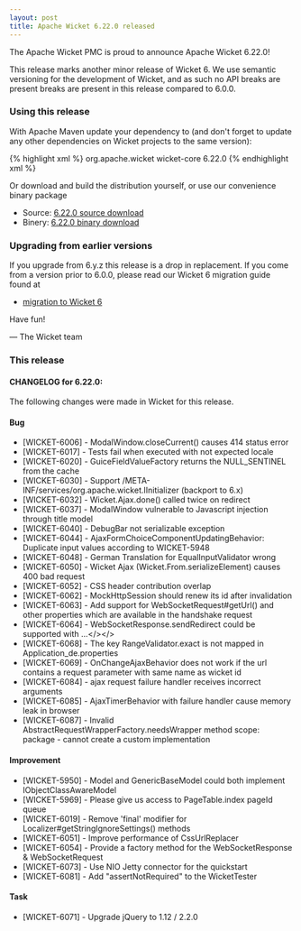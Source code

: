 ```yaml
---
layout: post
title: Apache Wicket 6.22.0 released
---
```


The Apache Wicket PMC is proud to announce Apache Wicket 6.22.0!

This release marks another minor release of Wicket 6. We
use semantic versioning for the development of Wicket, and as such no
API breaks are present breaks are present in this release compared to
6.0.0.

### Using this release

With Apache Maven update your dependency to (and don't forget to
update any other dependencies on Wicket projects to the same version):

{% highlight xml %}
<dependency>
<groupId>org.apache.wicket</groupId>
<artifactId>wicket-core</artifactId>
<version>6.22.0</version>
</dependency>
{% endhighlight xml %}

Or download and build the distribution yourself, or use our
convenience binary package

 * Source: [6.22.0 source download](http://www.apache.org/dyn/closer.cgi/wicket/6.22.0)
 * Binery: [6.22.0 binary download](http://www.apache.org/dyn/closer.cgi/wicket/6.22.0/binaries)

### Upgrading from earlier versions

If you upgrade from 6.y.z this release is a drop in replacement. If
you come from a version prior to 6.0.0, please read our Wicket 6
migration guide found at

 * [migration to Wicket 6]( https://cwiki.apache.org/confluence/display/WICKET/Migration+to+Wicket+6.0)

Have fun!

— The Wicket team



### This release

#### CHANGELOG for 6.22.0:

The following changes were made in Wicket for this release.

#### Bug

* [WICKET-6006] - ModalWindow.closeCurrent() causes 414 status error
* [WICKET-6017] - Tests fail when executed with not expected locale
* [WICKET-6020] - GuiceFieldValueFactory returns the NULL_SENTINEL
from the cache
* [WICKET-6030] - Support /META-INF/services/org.apache.wicket.IInitializer (backport to 6.x)
* [WICKET-6032] - Wicket.Ajax.done() called twice on redirect
* [WICKET-6037] - ModalWindow vulnerable to Javascript injection through title model
* [WICKET-6040] - DebugBar not serializable exception
* [WICKET-6044] - AjaxFormChoiceComponentUpdatingBehavior: Duplicate input values according to WICKET-5948
* [WICKET-6048] - German Translation for EqualInputValidator wrong
* [WICKET-6050] - Wicket Ajax (Wicket.From.serializeElement) causes 400 bad request
* [WICKET-6052] - CSS header contribution overlap
* [WICKET-6062] - MockHttpSession should renew its id after invalidation
* [WICKET-6063] - Add support for WebSocketRequest#getUrl() and other properties which are available in the handshake request
* [WICKET-6064] - WebSocketResponse.sendRedirect could be supported with <ajax-response><redirect>...</></>
* [WICKET-6068] - The key RangeValidator.exact is not mapped in Application_de.properties
* [WICKET-6069] - OnChangeAjaxBehavior does not work if the url contains a request parameter with same name as wicket id
* [WICKET-6084] - ajax request failure handler receives incorrect arguments
* [WICKET-6085] - AjaxTimerBehavior with failure handler cause memory leak in browser
* [WICKET-6087] - Invalid AbstractRequestWrapperFactory.needsWrapper method scope: package - cannot create a custom implementation

#### Improvement

* [WICKET-5950] - Model and GenericBaseModel could both implement IObjectClassAwareModel
* [WICKET-5969] - Please give us access to PageTable.index pageId queue
* [WICKET-6019] - Remove 'final' modifier for Localizer#getStringIgnoreSettings() methods
* [WICKET-6051] - Improve performance of CssUrlReplacer
* [WICKET-6054] - Provide a factory method for the WebSocketResponse & WebSocketRequest
* [WICKET-6073] - Use NIO Jetty connector for the quickstart
* [WICKET-6081] - Add "assertNotRequired" to the WicketTester

#### Task

* [WICKET-6071] - Upgrade jQuery to 1.12 / 2.2.0